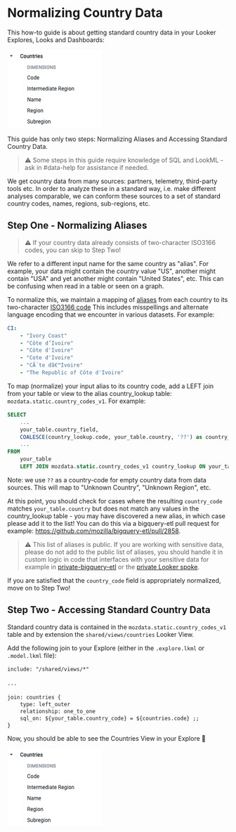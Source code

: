 # Normalizing Country Data

This how-to guide is about getting standard country data in your Looker Explores, Looks and Dashboards:

![Country View in Explore Image]

This guide has only two steps: Normalizing Aliases and Accessing Standard Country Data.

> ⚠️ Some steps in this guide require knowledge of SQL and LookML - ask in #data-help for assistance if needed.

We get country data from many sources: partners, telemetry, third-party tools etc. 
In order to analyze these in a standard way, i.e. make different analyses comparable, 
we can conform these sources to a set of standard country codes, names, regions, 
sub-regions, etc.

## Step One - Normalizing Aliases

> ⚠️ If your country data already consists of two-character ISO3166 codes, you can skip to Step Two! 

We refer to a different input name for the same country as "alias". For example, your data might contain
the country value "US", another might contain "USA" and yet another might contain "United States", etc. 
This can be confusing when read in a table or seen on a graph. 

To normalize this, we maintain a mapping of [aliases](https://github.com/mozilla/bigquery-etl/blob/main/sql_generators/country_code_lookup/aliases.yaml) 
from each country to its two-character [ISO3166 code](https://en.wikipedia.org/wiki/List_of_ISO_3166_country_codes) 
This includes misspellings and alternate language encoding that we encounter in various datasets. 
For example:  

```yaml
CI:
    - "Ivory Coast"
    - "Côte d’Ivoire"
    - "Côte d'Ivoire"
    - "Cote d'Ivoire"
    - "CÃ´te dâ€™Ivoire"
    - "The Republic of Côte d'Ivoire"
```

To map (normalize) your input alias to its country code, add a LEFT join from your table or view to the alias country_lookup 
table: `mozdata.static.country_codes_v1`. For example:

```sql
SELECT
    ...
    your_table.country_field,
    COALESCE(country_lookup.code, your_table.country, '??') as country_code
    ...
FROM
    your_table 
    LEFT JOIN mozdata.static.country_codes_v1 country_lookup ON your_table.country_field = country_lookup.name 
```

Note: we use `??` as a country-code for empty country data from data sources. This will map to "Unknown Country", 
"Unknown Region", etc.

At this point, you should check for cases where the resulting `country_code` matches `your_table.country` but does 
not match any values in the country_lookup table - you may have discovered a new alias, in which case please add it to the list!
You can do this via a bigquery-etl pull request for example: https://github.com/mozilla/bigquery-etl/pull/2858.

> ⚠️ This list of aliases is public. If you are working with sensitive data, please do not add to the public list of 
> aliases, you should handle it in custom logic in code that interfaces with your sensitive data for example in 
> [private-bigquery-etl](https://github.com/mozilla/private-bigquery-etl) or the 
> [private Looker spoke](https://github.com/mozilla/looker-spoke-private). 

If you are satisfied that the `country_code` field is appropriately normalized, move on to Step Two! 


## Step Two - Accessing Standard Country Data

Standard country data is contained in the `mozdata.static.country_codes_v1` table and by extension the 
`shared/views/countries` Looker View.

Add the following join to your Explore (either in the `.explore.lkml` or `.model.lkml` file):

```lookml
include: "/shared/views/*"

...

join: countries {
    type: left_outer
    relationship: one_to_one
    sql_on: ${your_table.country_code} = ${countries.code} ;;
}
```

Now, you should be able to see the Countries View in your Explore 🎉

![Country View in Explore Image]

[Country View in Explore Image]: ../../assets/Looker_screenshots/countries_explore.png 
